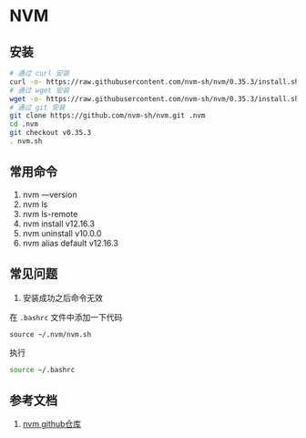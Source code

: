 # NVM

## 安装

```bash
# 通过 curl 安装
curl -o- https://raw.githubusercontent.com/nvm-sh/nvm/0.35.3/install.sh | bash
# 通过 wget 安装
wget -o- https://raw.githubusercontent.com/nvm-sh/nvm/0.35.3/install.sh | bash
# 通过 git 安装
git clone https://github.com/nvm-sh/nvm.git .nvm
cd .nvm
git checkout v0.35.3
. nvm.sh
```

## 常用命令

1. nvm —version
1. nvm ls
1. nvm ls-remote
1. nvm install v12.16.3
1. nvm uninstall v10.0.0
1. nvm alias default v12.16.3

## 常见问题

1. 安装成功之后命令无效

在 `.bashrc` 文件中添加一下代码
```
source ~/.nvm/nvm.sh
```
执行
```bash
source ~/.bashrc
```

## 参考文档

1. [nvm github仓库](https://github.com/nvm-sh/nvm)
